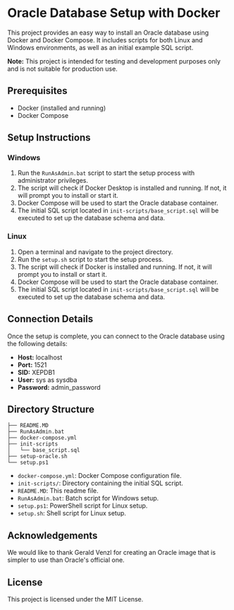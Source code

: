 # Oracle Database Setup with Docker

This project provides an easy way to install an Oracle database using Docker and Docker Compose. It includes scripts for both Linux and Windows environments, as well as an initial example SQL script.

**Note:** This project is intended for testing and development purposes only and is not suitable for production use.

## Prerequisites

- Docker (installed and running)
- Docker Compose

## Setup Instructions

### Windows

1. Run the `RunAsAdmin.bat` script to start the setup process with administrator privileges.
2. The script will check if Docker Desktop is installed and running. If not, it will prompt you to install or start it.
3. Docker Compose will be used to start the Oracle database container.
4. The initial SQL script located in `init-scripts/base_script.sql` will be executed to set up the database schema and data.

### Linux

1. Open a terminal and navigate to the project directory.
2. Run the `setup.sh` script to start the setup process.
3. The script will check if Docker is installed and running. If not, it will prompt you to install or start it.
4. Docker Compose will be used to start the Oracle database container.
5. The initial SQL script located in `init-scripts/base_script.sql` will be executed to set up the database schema and data.

## Connection Details

Once the setup is complete, you can connect to the Oracle database using the following details:

- **Host:** localhost
- **Port:** 1521
- **SID:** XEPDB1
- **User:** sys as sysdba
- **Password:** admin_password

## Directory Structure
```
├── README.MD
├── RunAsAdmin.bat
├── docker-compose.yml
├── init-scripts
│   └── base_script.sql
├── setup-oracle.sh
└── setup.ps1
```

- `docker-compose.yml`: Docker Compose configuration file.
- `init-scripts/`: Directory containing the initial SQL script.
- `README.MD`: This readme file.
- `RunAsAdmin.bat`: Batch script for Windows setup.
- `setup.ps1`: PowerShell script for Linux setup.
- `setup.sh`: Shell script for Linux setup.

## Acknowledgements

We would like to thank Gerald Venzl for creating an Oracle image that is simpler to use than Oracle's official one.

## License

This project is licensed under the MIT License.
